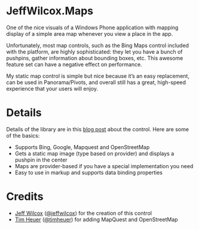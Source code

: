 # JeffWilcox.Maps
One of the nice visuals of a Windows Phone application with mapping display of a simple area map whenever you view a place in the app.
 
Unfortunately, most map controls, such as the Bing Maps control included with the platform, are highly sophisticated: they let you have a bunch of pushpins, gather information about bounding boxes, etc. This awesome feature set can have a negative effect on performance.
 
My static map control is simple but nice because it’s an easy replacement, can be used in Panorama/Pivots, and overall still has a great, high-speed experience that your users will enjoy.

# Details
Details of the library are in this [blog post](http://www.jeff.wilcox.name/2012/01/jeffwilcox-maps/) about the control.  Here are some of the basics:

* Supports Bing, Google, Mapquest and OpenStreetMap
* Gets a static map image (type based on provider) and displays a pushpin in the center
* Maps are provider-based if you have a special implementation you need
* Easy to use in markup and supports data binding properties

# Credits
* [Jeff Wilcox](http://www.jeff.wilcox.name) ([@jeffwilcox](http://twitter.com/jeffwilcox)) for the creation of this control
* [Tim Heuer](http://timheuer.com/blog/) ([@timheuer](http://twitter.com/timheuer)) for adding MapQuest and OpenStreetMap

